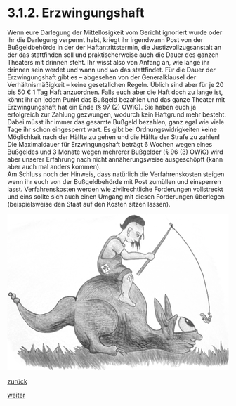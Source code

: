 # 3.1.2. Erzwingungshaft



[//]: # (3.1.2.-Erzwingungshaft)
[//]: # (files/2019/05/3.1.2.-Erzwingungshaft.png)
  
Wenn eure Darlegung der Mittellosigkeit vom Gericht ignoriert wurde oder ihr die Darlegung verpennt habt, kriegt ihr irgendwann Post von der Bußgeldbehörde in der der Haftantrittstermin, die Justizvollzugsanstalt an der das stattfinden soll und praktischerweise auch die Dauer des ganzen Theaters mit drinnen steht. Ihr wisst also von Anfang an, wie lange ihr drinnen sein werdet und wann und wo das stattfindet. Für die Dauer der Erzwingungshaft gibt es – abgesehen von der Generalklausel der Verhältnismäßigkeit – keine gesetzlichen Regeln. Üblich sind aber für je 20 bis 50 € 1 Tag Haft anzuordnen. Falls euch aber die Haft doch zu lange ist, könnt ihr an jedem Punkt das Bußgeld bezahlen und das ganze Theater mit Erzwingungshaft hat ein Ende (§ 97 (2) OWiG). Sie haben euch ja erfolgreich zur Zahlung gezwungen, wodurch kein Haftgrund mehr besteht. Dabei müsst ihr immer das gesamte Bußgeld bezahlen, ganz egal wie viele Tage ihr schon eingesperrt wart. Es gibt bei Ordnungswidrigkeiten keine Möglichkeit nach der Hälfte zu gehen und die Hälfte der Strafe zu zahlen! Die Maximaldauer für Erzwingungshaft beträgt 6 Wochen wegen eines Bußgeldes und 3 Monate wegen mehrerer Bußgelder (§ 96 (3) OWiG) wird aber unserer Erfahrung nach nicht annäherungsweise ausgeschöpft (kann aber auch mal anders kommen).  
Am Schluss noch der Hinweis, dass natürlich die Verfahrenskosten steigen wenn ihr euch von der Bußgeldbehörde mit Post zumüllen und einsperren lasst. Verfahrenskosten werden wie zivilrechtliche Forderungen vollstreckt und eins sollte sich auch einen Umgang mit diesen Forderungen überlegen (beispielsweise den Staat auf den Kosten sitzen lassen).

![](images/Orf-1-Klein.png.webp)

[zurück](3-1-1-zahlungsunfaehigkeit-2.md)

[weiter](3-2-tagessaetze-3.md)
